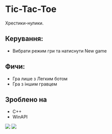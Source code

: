 ﻿# Tic-Tac-Toe
Хрестики-нулики.

## Керування:
 * Вибрати режим гри та натиснути New game

## Фичи:
 * Гра лише з Легким ботом
 * Гра з іншим гравцем
	
## Зроблено на
 * C++
 * WinAPI

![](readme/img1.png)
![](readme/img2.png)
